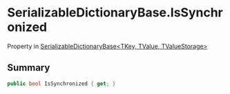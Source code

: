 # SerializableDictionaryBase.IsSynchronized

Property in [SerializableDictionaryBase\<TKey, TValue, TValueStorage\>](/docs/api/csharp/yarn.unity.serializabledictionarybase-2.md)

## Summary



```csharp
public bool IsSynchronized { get; }
```

